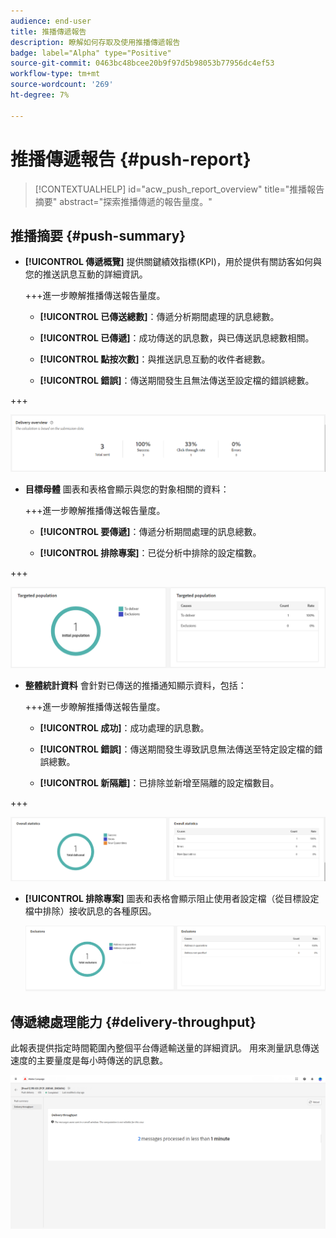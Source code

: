 ```yaml
---
audience: end-user
title: 推播傳遞報告
description: 瞭解如何存取及使用推播傳遞報告
badge: label="Alpha" type="Positive"
source-git-commit: 0463bc48bcee20b9f97d5b98053b77956dc4ef53
workflow-type: tm+mt
source-wordcount: '269'
ht-degree: 7%

---
```


# 推播傳遞報告 {#push-report}

>[!CONTEXTUALHELP]
>id="acw_push_report_overview"
>title="推播報告摘要"
>abstract="探索推播傳遞的報告量度。"

## 推播摘要 {#push-summary}

* **[!UICONTROL 傳遞概覽]** 提供關鍵績效指標(KPI)，用於提供有關訪客如何與您的推送訊息互動的詳細資訊。

  +++進一步瞭解推播傳送報告量度。

   * **[!UICONTROL 已傳送總數]**：傳遞分析期間處理的訊息總數。

   * **[!UICONTROL 已傳遞]**：成功傳送的訊息數，與已傳送訊息總數相關。

   * **[!UICONTROL 點按次數]**：與推送訊息互動的收件者總數。

   * **[!UICONTROL 錯誤]**：傳送期間發生且無法傳送至設定檔的錯誤總數。

+++

  ![](assets/reporting_push_3.png)

* **目標母體** 圖表和表格會顯示與您的對象相關的資料：

  +++進一步瞭解推播傳送報告量度。

   * **[!UICONTROL 要傳遞]**：傳遞分析期間處理的訊息總數。

   * **[!UICONTROL 排除專案]**：已從分析中排除的設定檔數。

+++

  ![](assets/reporting_push_4.png)

* **整體統計資料** 會針對已傳送的推播通知顯示資料，包括：

  +++進一步瞭解推播傳送報告量度。

   * **[!UICONTROL 成功]**：成功處理的訊息數。

   * **[!UICONTROL 錯誤]**：傳送期間發生導致訊息無法傳送至特定設定檔的錯誤總數。

   * **[!UICONTROL 新隔離]**：已排除並新增至隔離的設定檔數目。

+++

  ![](assets/reporting_push_5.png)

* **[!UICONTROL 排除專案]** 圖表和表格會顯示阻止使用者設定檔（從目標設定檔中排除）接收訊息的各種原因。

  ![](assets/reporting_push_6.png)

## 傳遞總處理能力 {#delivery-throughput}

此報表提供指定時間範圍內整個平台傳遞輸送量的詳細資訊。 用來測量訊息傳送速度的主要量度是每小時傳送的訊息數。

![](assets/reporting_push_2.png)
